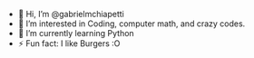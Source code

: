 - 👋 Hi, I’m @gabrielmchiapetti
- 👀 I’m interested in Coding, computer math, and crazy codes.
- 🌱 I’m currently learning Python
- ⚡ Fun fact: I like Burgers :O
